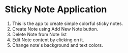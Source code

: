 # Sticky Note Application

1. This is the app to create simple colorful sticky notes.
2. Create Note using Add New Note button.
3. Delete Note from Note list
4. Edit Note content by clicking on it.
5. Change note's background and text colors.

